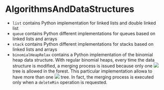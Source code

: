 # AlgorithmsAndDataStructures
- `list` contains Python implementation for linked lists and double linked list
- `queue` contains Python different implementations for queues based on linked lists and arrays
- `stack` contains Python different implementations for stacks based on linked lists and arrays
- `binomialHeapRelax` contains a Python implementation of the binomial heap data structure. 
	With regular binomial heaps, every time the data structure is modified, a merging process is issued because only one <img src="https://render.githubusercontent.com/render/math?math=B_i"> tree is allowed in the forest.
	This particular implementation allowa to have more than one <img src="https://render.githubusercontent.com/render/math?math=B_i"> tree. In fact, the merging process is executed only when a `deleteMin` operation is requested.